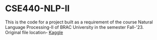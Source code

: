# CSE440-NLP-II
This is the code for a project built as a requirement of the course Natural Language Processing-II of BRAC University in the semester Fall-'23.<br>
Original file location- [Kaggle](https://bit.ly/nlpProject)
